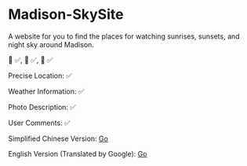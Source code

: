 # Madison-SkySite
A website for you to find the places for watching sunrises, sunsets, and night sky around Madison.

:sunrise: :white_check_mark:, :city_sunset: :white_check_mark:, :stars: :white_check_mark:


Precise Location: :white_check_mark:

Weather Information: :white_check_mark:

Photo Description: :white_check_mark:

User Comments: :white_check_mark:

Simplified Chinese Version: [Go](https://skysite-zh-madison.herokuapp.com/sites)

English Version (Translated by Google): [Go](https://translate.google.com/translate?sl=auto&tl=en&hl=zh-CN&u=https://skysite-zh-madison.herokuapp.com/sites&client=webapp)